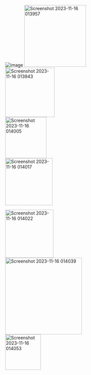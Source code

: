 ![image](https://github.com/sakii-11/Web-Development/assets/149531974/953e8f54-46cf-4ce3-a501-54cc49b80ad6)
<img width="195" alt="Screenshot 2023-11-16 013957" src="https://github.com/sakii-11/Web-Development/assets/149531974/07840adc-b63c-4cb0-ba06-81310f4c4b2f">
<br>
<img width="156" alt="Screenshot 2023-11-16 013943" src="https://github.com/sakii-11/Web-Development/assets/149531974/db1bbf7b-f96b-45ef-b9ca-1a96ee5a2cd3">
<br>
<img width="130" alt="Screenshot 2023-11-16 014005" src="https://github.com/sakii-11/Web-Development/assets/149531974/1834b102-9534-46b6-9684-8fe1f2d56682">
<br>
<img width="149" alt="Screenshot 2023-11-16 014017" src="https://github.com/sakii-11/Web-Development/assets/149531974/c32946dd-6d74-49dc-894e-0b9a91defb7d">
<br>


<img width="152" alt="Screenshot 2023-11-16 014022" src="https://github.com/sakii-11/Web-Development/assets/149531974/7f8984d8-961a-405d-bb6f-fcaa6e29318f">
<br>
<img width="242" alt="Screenshot 2023-11-16 014039" src="https://github.com/sakii-11/Web-Development/assets/149531974/2dd99379-0faf-406b-b9b7-9afa9e03a7fe">
<br>
<img width="112" alt="Screenshot 2023-11-16 014053" src="https://github.com/sakii-11/Web-Development/assets/149531974/5f1ad781-48ce-4c95-b75f-f0d3d5abc987">

